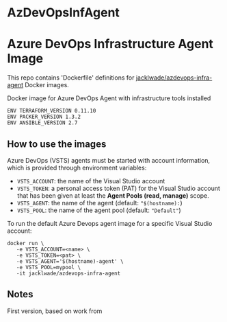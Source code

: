 # AzDevOpsInfAgent
Azure DevOps Infrastructure Agent Image
==========================

This repo contains 'Dockerfile' definitions for [jacklwade/azdevops-infra-agent](https://github.com/430am/AzDevOpsInfAgent) Docker images.

Docker image for Azure DevOps Agent with infrastructure tools installed
```
ENV TERRAFORM_VERSION 0.11.10
ENV PACKER_VERSION 1.3.2
ENV ANSIBLE_VERSION 2.7
```

## How to use the images
Azure DevOps (VSTS) agents must be started with account information, which is provided through environment variables:

- `VSTS_ACCOUNT`: the name of the Visual Studio account
- `VSTS_TOKEN`: a personal access token (PAT) for the Visual Studio account that has been given at least the **Agent Pools (read, manage)** scope.
- `VSTS_AGENT`: the name of the agent (default: `"$(hostname):`)
- `VSTS_POOL`: the name of the agent pool (default: `"Default"`)

To run the default Azure Devops agent image for a specific Visual Studio account:

```
docker run \
   -e VSTS_ACCOUNT=<name> \
   -e VSTS_TOKEN=<pat> \
   -e VSTS_AGENT='$(hostname)-agent' \
   -e VSTS_POOL=mypool \
   -it jacklwade/azdevops-infra-agent
```

## Notes
First version, based on work from 
